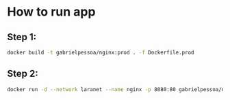 # How to run app

## Step 1:
```bash
docker build -t gabrielpessoa/nginx:prod . -f Dockerfile.prod
```

## Step 2:
```bash
docker run -d --network laranet --name nginx -p 8080:80 gabrielpessoa/nginx:prod
```